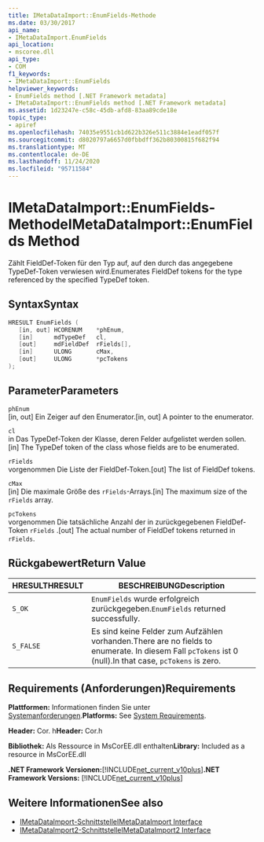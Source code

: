 ```yaml
---
title: IMetaDataImport::EnumFields-Methode
ms.date: 03/30/2017
api_name:
- IMetaDataImport.EnumFields
api_location:
- mscoree.dll
api_type:
- COM
f1_keywords:
- IMetaDataImport::EnumFields
helpviewer_keywords:
- EnumFields method [.NET Framework metadata]
- IMetaDataImport::EnumFields method [.NET Framework metadata]
ms.assetid: 1d23247e-c58c-45db-afd8-83aa89cde18e
topic_type:
- apiref
ms.openlocfilehash: 74035e9551cb1d622b326e511c3884e1eadf057f
ms.sourcegitcommit: d8020797a6657d0fbbdff362b80300815f682f94
ms.translationtype: MT
ms.contentlocale: de-DE
ms.lasthandoff: 11/24/2020
ms.locfileid: "95711584"
---
```

# <a name="imetadataimportenumfields-method"></a><span data-ttu-id="161e9-102">IMetaDataImport::EnumFields-Methode</span><span class="sxs-lookup"><span data-stu-id="161e9-102">IMetaDataImport::EnumFields Method</span></span>

<span data-ttu-id="161e9-103">Zählt FieldDef-Token für den Typ auf, auf den durch das angegebene TypeDef-Token verwiesen wird.</span><span class="sxs-lookup"><span data-stu-id="161e9-103">Enumerates FieldDef tokens for the type referenced by the specified TypeDef token.</span></span>  
  
## <a name="syntax"></a><span data-ttu-id="161e9-104">Syntax</span><span class="sxs-lookup"><span data-stu-id="161e9-104">Syntax</span></span>  
  
```cpp  
HRESULT EnumFields (
   [in, out] HCORENUM    *phEnum,
   [in]      mdTypeDef   cl,
   [out]     mdFieldDef  rFields[],
   [in]      ULONG       cMax,
   [out]     ULONG       *pcTokens  
);  
```  
  
## <a name="parameters"></a><span data-ttu-id="161e9-105">Parameter</span><span class="sxs-lookup"><span data-stu-id="161e9-105">Parameters</span></span>  

 `phEnum`  
 <span data-ttu-id="161e9-106">[in, out] Ein Zeiger auf den Enumerator.</span><span class="sxs-lookup"><span data-stu-id="161e9-106">[in, out] A pointer to the enumerator.</span></span>  
  
 `cl`  
 <span data-ttu-id="161e9-107">in Das TypeDef-Token der Klasse, deren Felder aufgelistet werden sollen.</span><span class="sxs-lookup"><span data-stu-id="161e9-107">[in] The TypeDef token of the class whose fields are to be enumerated.</span></span>  
  
 `rFields`  
 <span data-ttu-id="161e9-108">vorgenommen Die Liste der FieldDef-Token.</span><span class="sxs-lookup"><span data-stu-id="161e9-108">[out] The list of FieldDef tokens.</span></span>  
  
 `cMax`  
 <span data-ttu-id="161e9-109">[in] Die maximale Größe des `rFields`-Arrays.</span><span class="sxs-lookup"><span data-stu-id="161e9-109">[in] The maximum size of the `rFields` array.</span></span>  
  
 `pcTokens`  
 <span data-ttu-id="161e9-110">vorgenommen Die tatsächliche Anzahl der in zurückgegebenen FieldDef-Token `rFields` .</span><span class="sxs-lookup"><span data-stu-id="161e9-110">[out] The actual number of FieldDef tokens returned in `rFields`.</span></span>  
  
## <a name="return-value"></a><span data-ttu-id="161e9-111">Rückgabewert</span><span class="sxs-lookup"><span data-stu-id="161e9-111">Return Value</span></span>  
  
|<span data-ttu-id="161e9-112">HRESULT</span><span class="sxs-lookup"><span data-stu-id="161e9-112">HRESULT</span></span>|<span data-ttu-id="161e9-113">BESCHREIBUNG</span><span class="sxs-lookup"><span data-stu-id="161e9-113">Description</span></span>|  
|-------------|-----------------|  
|`S_OK`|<span data-ttu-id="161e9-114">`EnumFields` wurde erfolgreich zurückgegeben.</span><span class="sxs-lookup"><span data-stu-id="161e9-114">`EnumFields` returned successfully.</span></span>|  
|`S_FALSE`|<span data-ttu-id="161e9-115">Es sind keine Felder zum Aufzählen vorhanden.</span><span class="sxs-lookup"><span data-stu-id="161e9-115">There are no fields to enumerate.</span></span> <span data-ttu-id="161e9-116">In diesem Fall `pcTokens` ist 0 (null).</span><span class="sxs-lookup"><span data-stu-id="161e9-116">In that case, `pcTokens` is zero.</span></span>|  
  
## <a name="requirements"></a><span data-ttu-id="161e9-117">Requirements (Anforderungen)</span><span class="sxs-lookup"><span data-stu-id="161e9-117">Requirements</span></span>  

 <span data-ttu-id="161e9-118">**Plattformen:** Informationen finden Sie unter [Systemanforderungen](../../get-started/system-requirements.md).</span><span class="sxs-lookup"><span data-stu-id="161e9-118">**Platforms:** See [System Requirements](../../get-started/system-requirements.md).</span></span>  
  
 <span data-ttu-id="161e9-119">**Header:** Cor. h</span><span class="sxs-lookup"><span data-stu-id="161e9-119">**Header:** Cor.h</span></span>  
  
 <span data-ttu-id="161e9-120">**Bibliothek:** Als Ressource in MsCorEE.dll enthalten</span><span class="sxs-lookup"><span data-stu-id="161e9-120">**Library:** Included as a resource in MsCorEE.dll</span></span>  
  
 <span data-ttu-id="161e9-121">**.NET Framework Versionen:**[!INCLUDE[net_current_v10plus](../../../../includes/net-current-v10plus-md.md)]</span><span class="sxs-lookup"><span data-stu-id="161e9-121">**.NET Framework Versions:** [!INCLUDE[net_current_v10plus](../../../../includes/net-current-v10plus-md.md)]</span></span>  
  
## <a name="see-also"></a><span data-ttu-id="161e9-122">Weitere Informationen</span><span class="sxs-lookup"><span data-stu-id="161e9-122">See also</span></span>

- [<span data-ttu-id="161e9-123">IMetaDataImport-Schnittstelle</span><span class="sxs-lookup"><span data-stu-id="161e9-123">IMetaDataImport Interface</span></span>](imetadataimport-interface.md)
- [<span data-ttu-id="161e9-124">IMetaDataImport2-Schnittstelle</span><span class="sxs-lookup"><span data-stu-id="161e9-124">IMetaDataImport2 Interface</span></span>](imetadataimport2-interface.md)
